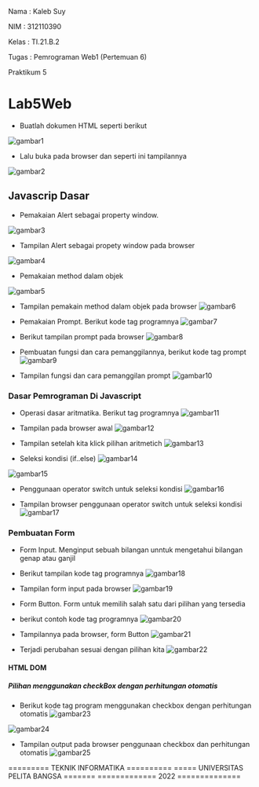 Nama  :  Kaleb Suy

NIM   :  312110390

Kelas :  TI.21.B.2

Tugas :  Pemrograman Web1 (Pertemuan 6)

Praktikum 5

# Lab5Web

- Buatlah dokumen HTML seperti berikut

![gambar1](gambar_JS/gambarjs1.png)

- Lalu buka pada browser dan seperti ini tampilannya

![gambar2](gambar_JS/gambarjs2.png)

## Javascrip Dasar
- Pemakaian Alert sebagai property window.

![gambar3](gambar_JS/gambarjs3.png)

- Tampilan Alert sebagai propety window pada browser

![gambar4](gambar_JS/gambarjs4.png)

- Pemakaian method dalam objek

![gambar5](gambar_JS/gambarjs5.png)


- Tampilan pemakain method dalam objek pada browser
![gambar6](gambar_JS/gambarjs6.png)


- Pemakaian Prompt. Berikut kode tag programnya
![gambar7](gambar_JS/gambarjs7.png)


- Berikut tampilan prompt pada browser
![gambar8](gambar_JS/gambarjs8.png)


- Pembuatan fungsi dan cara pemanggilannya, berikut kode tag prompt
![gambar9](gambar_JS/gambarjs9.png)


- Tampilan fungsi dan cara pemanggilan prompt
![gambar10](gambar_JS/gambarjs10.png)

### Dasar Pemrograman Di Javascript

- Operasi dasar aritmatika. Berikut tag programnya
![gambar11](gambar_JS/gambarjs11.png)


- Tampilan pada browser awal
![gambar12](gambar_JS/gambarjs12.png)


- Tampilan setelah kita klick pilihan aritmetich
![gambar13](gambar_JS/gambarjs13.png)


- Seleksi kondisi (if..else)
![gambar14](gambar_JS/gambarjs14.png)


![gambar15](gambar_JS/gambarjs15.png)


- Penggunaan operator switch untuk seleksi kondisi
![gambar16](gambar_JS/gambarjs16.png)


- Tampilan browser penggunaan operator switch untuk seleksi kondisi
![gambar17](gambar_JS//gambarjs17.png)

### Pembuatan Form
- Form Input. Menginput sebuah bilangan unntuk mengetahui bilangan genap atau ganjil

- Berikut tampilan kode tag programnya
![gambar18](gambar_JS/gambarjs18.png)

- Tampilan form input pada browser
![gambar19](gambar_JS/gambarjs19.png)

- Form Button. Form untuk memilih salah satu dari pilihan yang tersedia

- berikut contoh kode tag programnya
![gambar20](gambar_JS/gambarjs20.png)

- Tampilannya pada browser, form Button
![gambar21](gambar_JS/gambarjs21.png)

- Terjadi perubahan sesuai dengan pilihan kita
![gambar22](gambar_JS/gambarjs22.png)

#### HTML DOM
##### Pilihan menggunakan checkBox dengan perhitungan otomatis
- Berikut kode tag program menggunakan checkbox dengan perhitungan otomatis
![gambar23](gambar_JS/gambarjs23.png)

![gambar24](gambar_JS/gambarjs24.png)

- Tampilan output pada browser penggunaan checkbox dan perhitungan otomatis
![gambar25](gambar_JS/gambarjs25.png)


========= TEKNIK INFORMATIKA ==========
===== UNIVERSITAS PELITA BANGSA =======
============= 2022 ==============
